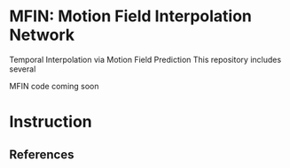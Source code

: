 # MFIN: Motion Field Interpolation Network
Temporal Interpolation via Motion Field Prediction
This repository includes several 

MFIN code coming soon

# Instruction

## References
